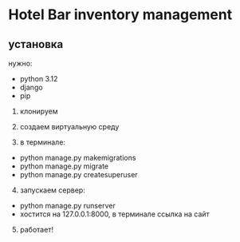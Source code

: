 
# Hotel Bar inventory management

## установка

нужно:

- python 3.12
- django
- pip


1. клонируем

  
2. создаем виртуальную среду


3. в терминале:
- python manage.py makemigrations
- python manage.py migrate
- python manage.py createsuperuser


4. запускаем сервер:
- python manage.py runserver
- хостится на 127.0.0.1:8000, в терминале ссылка на сайт


5. работает!

